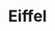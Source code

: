 ---
facebook: https://facebook.com/pages/Eiffel-Programming-Language/235981463124887
git: https://github.com/EiffelSoftware/eiffelstudio
googleplus: https://plus.google.com/117564431713099800122/posts
logohandle: eiffel
sort: eiffel
title: Eiffel
twitter: https://x.com/Eiffel_Language
website: https://www.eiffel.org/
wikipedia: https://en.wikipedia.org/wiki/Eiffel_(programming_language)
youtube: http://youtube.com/user/EiffelLanguage
---